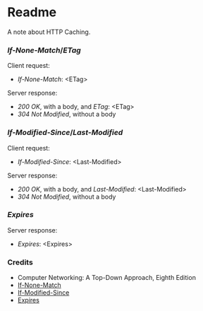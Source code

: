 # Readme
A note about HTTP Caching.

### *If-None-Match*/*ETag*

Client request:
- *If-None-Match*: \<ETag\>

Server response:
- *200 OK*, with a body, and *ETag*: \<ETag\>
- *304 Not Modified*, without a body

### *If-Modified-Since*/*Last-Modified*

Client request:
- *If-Modified-Since*: \<Last-Modified\>

Server response:
- *200 OK*, with a body, and *Last-Modified*: \<Last-Modified\>
- *304 Not Modified*, without a body

### *Expires*

Server response:
- *Expires*: \<Expires\>

### Credits
- Computer Networking: A Top-Down Approach, Eighth Edition
- [If-None-Match](https://developer.mozilla.org/en-US/docs/Web/HTTP/Headers/If-None-Match)
- [If-Modified-Since](https://developer.mozilla.org/en-US/docs/Web/HTTP/Headers/If-Modified-Since)
- [Expires](https://developer.mozilla.org/en-US/docs/Web/HTTP/Headers/Expires)
